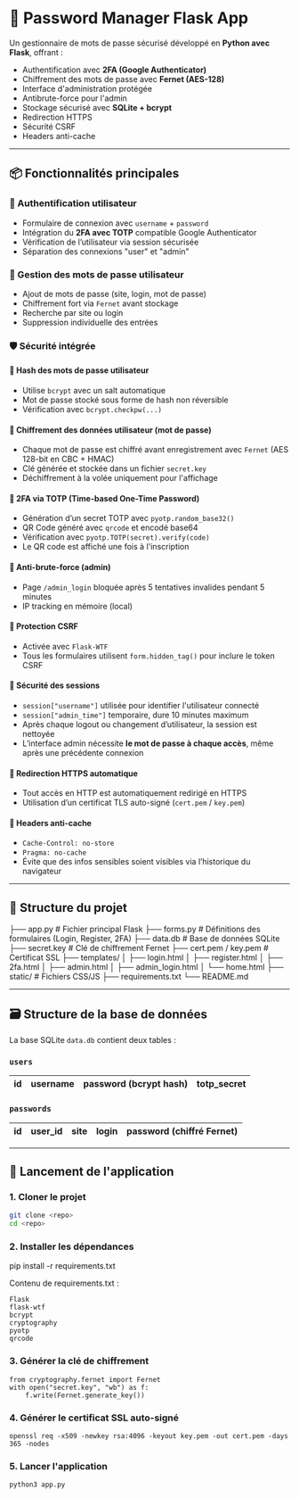 # 🔐 Password Manager Flask App

Un gestionnaire de mots de passe sécurisé développé en **Python avec Flask**, offrant :
- Authentification avec **2FA (Google Authenticator)**
- Chiffrement des mots de passe avec **Fernet (AES-128)**
- Interface d'administration protégée
- Antibrute-force pour l'admin
- Stockage sécurisé avec **SQLite + bcrypt**
- Redirection HTTPS
- Sécurité CSRF
- Headers anti-cache

---

## 📦 Fonctionnalités principales

### 👤 Authentification utilisateur
- Formulaire de connexion avec `username` + `password`
- Intégration du **2FA avec TOTP** compatible Google Authenticator
- Vérification de l’utilisateur via session sécurisée
- Séparation des connexions "user" et "admin"

### 🔑 Gestion des mots de passe utilisateur
- Ajout de mots de passe (site, login, mot de passe)
- Chiffrement fort via `Fernet` avant stockage
- Recherche par site ou login
- Suppression individuelle des entrées

### 🛡️ Sécurité intégrée

#### 🔐 Hash des mots de passe utilisateur
- Utilise `bcrypt` avec un salt automatique
- Mot de passe stocké sous forme de hash non réversible
- Vérification avec `bcrypt.checkpw(...)`

#### 🔐 Chiffrement des données utilisateur (mot de passe)
- Chaque mot de passe est chiffré avant enregistrement avec `Fernet` (AES 128-bit en CBC + HMAC)
- Clé générée et stockée dans un fichier `secret.key`
- Déchiffrement à la volée uniquement pour l'affichage

#### 🔐 2FA via TOTP (Time-based One-Time Password)
- Génération d’un secret TOTP avec `pyotp.random_base32()`
- QR Code généré avec `qrcode` et encodé base64
- Vérification avec `pyotp.TOTP(secret).verify(code)`
- Le QR code est affiché une fois à l'inscription

#### 🔐 Anti-brute-force (admin)
- Page `/admin_login` bloquée après 5 tentatives invalides pendant 5 minutes
- IP tracking en mémoire (local)

#### 🔐 Protection CSRF
- Activée avec `Flask-WTF`
- Tous les formulaires utilisent `form.hidden_tag()` pour inclure le token CSRF

#### 🔐 Sécurité des sessions
- `session["username"]` utilisée pour identifier l'utilisateur connecté
- `session["admin_time"]` temporaire, dure 10 minutes maximum
- Après chaque logout ou changement d’utilisateur, la session est nettoyée
- L’interface admin nécessite **le mot de passe à chaque accès**, même après une précédente connexion

#### 🔐 Redirection HTTPS automatique
- Tout accès en HTTP est automatiquement redirigé en HTTPS
- Utilisation d’un certificat TLS auto-signé (`cert.pem` / `key.pem`)

#### 🔐 Headers anti-cache
- `Cache-Control: no-store`
- `Pragma: no-cache`
- Évite que des infos sensibles soient visibles via l’historique du navigateur

---

## 🧠 Structure du projet

├── app.py # Fichier principal Flask
├── forms.py # Définitions des formulaires (Login, Register, 2FA)
├── data.db # Base de données SQLite
├── secret.key # Clé de chiffrement Fernet
├── cert.pem / key.pem # Certificat SSL
├── templates/
│ ├── login.html
│ ├── register.html
│ ├── 2fa.html
│ ├── admin.html
│ ├── admin_login.html
│ └── home.html
├── static/ # Fichiers CSS/JS
├── requirements.txt
└── README.md


---

## 🗃️ Structure de la base de données

La base SQLite `data.db` contient deux tables :

### `users`

| id | username | password (bcrypt hash) | totp_secret |
|----|----------|-------------------------|-------------|

### `passwords`

| id | user_id | site | login | password (chiffré Fernet) |
|----|---------|------|-------|----------------------------|

---

## 🚀 Lancement de l'application

### 1. Cloner le projet

```bash
git clone <repo>
cd <repo>
```

### 2. Installer les dépendances

pip install -r requirements.txt

Contenu de requirements.txt :
```
Flask
flask-wtf
bcrypt
cryptography
pyotp
qrcode
```
### 3. Générer la clé de chiffrement
```
from cryptography.fernet import Fernet
with open("secret.key", "wb") as f:
    f.write(Fernet.generate_key())
```

### 4. Générer le certificat SSL auto-signé
```
openssl req -x509 -newkey rsa:4096 -keyout key.pem -out cert.pem -days 365 -nodes
```

### 5. Lancer l'application
```
python3 app.py
```